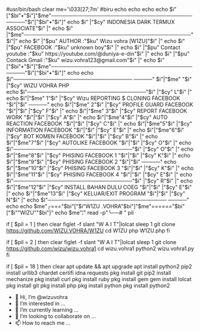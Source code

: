 #usr/bin/bash
clear
me='\033[27;7m' #biru
echo
echo
echo
echo $i"["$bi"•"$i"]"$me"───────────────────────────────────────────"$i"["$bi"•"$i"]"
echo $i" |"$cy"     INDONESIA DARK TERMUX ASSOCIATE"$i"         |"
echo $i" |"$me"─────────────────────────────────────────────"$i"|"
echo $i" |"$pu" AUTHOR :"$ku" Wizu vohra  [W1ZU]"$i"          |"
echo $i" |"$pu" FACEBOOK :"$ku" unknown boy"$i"                   |"
echo $i" |"$pu" Contact youtube :"$ku" https://youtube.com/@duniya-e-din"$i"             |"
echo $i" |"$pu" Contack Gmail :"$ku" wizu.vohra123@gmail.com"$i"      |"
echo $i"["$bi"•"$i"]"$me"───────────────────────────────────────────"$i"["$bi"•"$i"]"
echo
echo $i"────────────────────────────────    ─────" $i"|"$me" "$i" |"$cy"  WIZU VOHRA PHP        
echo $i"────────────────────────────────"$i"    |"$cy" L"$i" |"
echo $i"|"$me" 1"$i" |"$cy" Wizu REPORTING $ CLONING FACEBOOK   "$i"|"$i"    ─────"
echo $i"|"$me" 2"$i" |"$cy" PROFILE GUARD FACEBOOK   "$i"|"$i"    |"$cy" F"$i" |"
echo $i"|"$me" 3"$i" |"$cy" REPORT FACEBOOK WORK     "$i"|"$i"    |"$cy" A"$i" |"
echo $i"|"$me"4"$i" |"$cy" AUTO REACTION FACEBOOK   "$i"|"$i"    |"$cy" C"$i" |"
echo $i"|"$me"5"$i" |"$cy" INFORMATION FACEBOOK     "$i"|"$i"    |"$cy" E"$i" |"
echo $i"|"$me"6"$i" |"$cy" BOT KOMEN FACEBOOK       "$i"|"$i"    |"$cy" B"$i" |"
echo $i"|"$me"7"$i" |"$cy" AUTOLIKE FACEBOOK        "$i"|"$i"    |"$cy" O"$i" |"
echo $i"────────────────────────────────"$i"    |"$cy" O"$i" |"
echo $i"|"$me"8"$i" |"$cy" PHISING FACEBOOK 1       "$i"|"$i"    |"$cy" K"$i" |"
echo $i"|"$me"9"$i" |"$cy" PHISING FACEBOOK 2       "$i"|"$i"    ─────"
echo $i"|"$me"10"$i" |"$cy" PHISING FACEBOOK 3       "$i"|"$i"    |"$cy" K"$i" |"
echo $i"|"$me"11"$i" |"$cy" PHISING FACEBOOK 4       "$i"|"$i"    |"$cy" E"$i" |"
echo $i"────────────────────────────────"$i"    |"$cy" R"$i" |"
echo $i"|"$me"12"$i" |"$cy" INSTALL BAHAN DULU COEG  "$i"|"$i"    |"$cy" E"$i" |"
echo $i"|"$me"13"$i" |"$cy" KELUAR/EXIT PROGRAM      "$i"|"$i"    |"$cy" N"$i" |"
echo $i"────────────────────────────────    ─────"
echo
echo $me"┌==="$bi"["$i"W1ZU .VOHRA"$bi"]"$me"======"$bi"["$i""WIZU""$bi"]"
echo $me"¦"
read -p"└──# " pil

if [ $pil = 1 ]
then
clear
figlet -f slant "W A I T"|lolcat
sleep 1
git clone https://github.com/WIZU.VOHRA/W1ZU
cd W1ZU
php W1ZU.php
fi

if [ $pil = 2 ]
then
clear
figlet -f slant "W A I T"|lolcat
sleep 1
git clone https://github.com/wizu/wizu.vohra1
cd wizu.vohra1
python2 wizu.vohra1.py
fi


if [ $pil = 18 ]
then
clear
apt update && apt upgrade
apt install python2
pip2 install urllib3 chardet certifi idna requests
pkg install git
pip2 install mechanize
pkg install curl
pkg install ruby
pkg install gem
gem install lolcat
pkg install git
pkg install php
pkg install python
pkg install python2



- 👋 Hi, I’m @wizuvohra
- 👀 I’m interested in ...
- 🌱 I’m currently learning ...
- 💞️ I’m looking to collaborate on ...
- 📫 How to reach me ...

<!---
wizuvohra/wizuvohra is a ✨ special ✨ repository because its `README.md` (this file) appears on your GitHub profile.
You can click the Preview link to take a look at your changes.
--->
